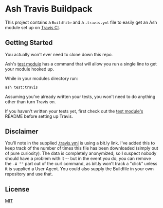 # Ash Travis Buildpack

This project contains a `Buildfile` and a `.travis.yml` file to easily get an Ash module set up on [Travis CI](https://travis-ci.org/).

## Getting Started

You actually won't ever need to clone down this repo.

Ash's [test module](https://github.com/ash-shell/test) has a command that will allow you run a single line to get your module hooked up.

While in your modules directory run:

```sh
ash test:travis
```

Assuming you've already written your tests, you won't need to do anything other than turn Travis on.

If you haven't written your tests yet, first check out the [test module's](https://github.com/ash-shell/test) README before setting up Travis.

## Disclaimer

You'll note in the supplied [.travis.yml](/travis.yml) is using a bit.ly link.  I've added this to keep track of the number of times this file has been downloaded (simply out of pure curiosity).  The data is completely anonymized, so I suspect nobody should have a problem with it -- but in the event you do, you can remove the `-A ""` part out of the curl command, as bit.ly won't track a "click" unless it is supplied a User Agent.  You could also supply the Buildfile in your own repository and use that.

## License

[MIT](/LICENSE.md)

